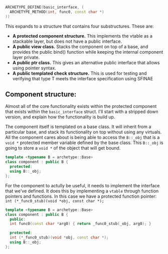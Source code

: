 ```cpp
ARCHETYPE_DEFINE(basic_interface, (
  ARCHETYPE_METHOD(int, func0, const char *)
))
```

This expands to a structure that contains four substructures. These are:

-  **A protected component structure.** This implements the vtable as a stackable layer, but does not have a public interface. 
-  **A public view class.** Stacks the component on top of a base, and provides the public bind() function while keeping the internal component layer private. 
-  **A public ptr class.** This gives an alternative public interface that allows using pointer syntax.
-  **A public templated check<T> structure.** This is used for testing and verifying that type T meets the interface specification using SFINAE

## Component structure:
Almost all of the core functionality exists within the protected component that exists within the `basic_interface` struct. I'll start with a stripped down version, and explain how the functionality is build up. 

The component itself is templated on a base class. It will inherit from a particular base, and stack its functionality on top without using any virtuals. All the component cares about is being able to access the `B::_obj` that is a `void *` protected member variable defined by the base class. This `B::_obj` is going to store a `void *` of the object that will get bound. 

```cpp
template <typename B = archetype::Base> 
class component : public B {
  protected:
  using B::_obj;
};
```

For the component to actully be useful, it needs to implement the interface that we've defined. It does this by implementing a `vtable` through function pointers and functions. In this case we have a protected function pointer: `int (*_func0_stub)(void *obj, const char *);` 

```cpp
template <typename B = archetype::Base> 
class component : public B {
  public:
  int func0(const char *arg0) { return _func0_stub(_obj, arg0); }

  protected:
  int (*_func0_stub)(void *obj, const char *);
  using B::_obj;
};
```